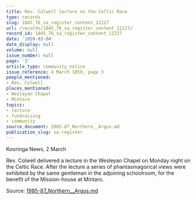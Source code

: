```yaml
---
title: Rev. Colwell lecture on the Celtic Race
type: records
slug: 1845_76_sa_register_content_12227
url: /records/1845_76_sa_register_content_12227/
record_id: 1845_76_sa_register_content_12227
date: '1859-03-04'
date_display: null
volume: null
issue_number: null
page: '3'
article_type: community_notice
issue_reference: 4 March 1859, page 3
people_mentioned:
- Rev. Colwell
places_mentioned:
- Wesleyan Chapel
- Mintaro
topics:
- lecture
- fundraising
- community
source_document: 1985-87_Northern__Argus.md
publication_slug: sa-register
---
```


Kooringa News, 2 March

Rev. Colwell delivered a lecture in the Wesleyan Chapel on Monday night on the Celtic Race.  After the lecture a series of phantasmagorical views were exhibited by the same gentleman in the adjoining schoolroom, for the benefit of the Mission-house at Mintaro.

Source: [1985-87_Northern__Argus.md](/downloads/markdown/1985-87_Northern__Argus.md)
